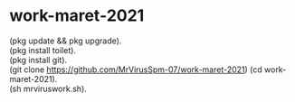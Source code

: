 # work-maret-2021
(pkg update && pkg upgrade).              
(pkg install toilet).                      
(pkg install git).                         
(git clone https://github.com/MrVirusSpm-07/work-maret-2021)
(cd work-maret-2021).                       
(sh mrviruswork.sh).               

